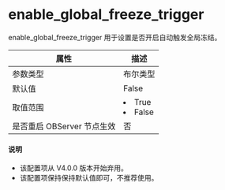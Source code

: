 enable_global_freeze_trigger 
=================================================

enable_global_freeze_trigger 用于设置是否开启自动触发全局冻结。


|      **属性**      |                                                 **描述**                                                 |
|------------------|--------------------------------------------------------------------------------------------------------|
| 参数类型             | 布尔类型                                                                                                   |
| 默认值              | False                                                                                                  |
| 取值范围             | </li><li> True   </li><li> False    |
| 是否重启 OBServer 节点生效 | 否                                                                                                      |

<main id="notice" type='explain'>
  <h4>说明</h4>
  <ul>
  <li> 该配置项从 V4.0.0 版本开始弃用。  </li>
  <li> 该配置项保持保持默认值即可，不推荐使用。 </li>
  </ul>
</main>
